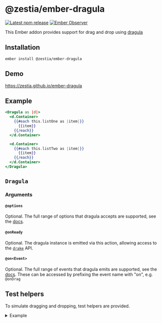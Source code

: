 # @zestia/ember-dragula

[![Latest npm release][npm-badge]][npm-badge-url]
[![Ember Observer][ember-observer-badge]][ember-observer-url]

<!-- [![GitHub Actions][github-actions-badge]][github-actions-url] -->

[npm-badge]: https://img.shields.io/npm/v/@zestia/ember-dragula.svg
[npm-badge-url]: https://www.npmjs.com/package/@zestia/ember-dragula
[github-actions-badge]: https://github.com/zestia/ember-dragula/workflows/CI/badge.svg
[github-actions-url]: https://github.com/zestia/ember-dragula/actions
[ember-observer-badge]: https://emberobserver.com/badges/-zestia-ember-dragula.svg
[ember-observer-url]: https://emberobserver.com/addons/@zestia/ember-dragula

This Ember addon provides support for drag and drop using [dragula](https://bevacqua.github.io/dragula/)

## Installation

```
ember install @zestia/ember-dragula
```

## Demo

https://zestia.github.io/ember-dragula

## Example

```handlebars
<Dragula as |d|>
  <d.Container>
    {{#each this.listOne as |item|}}
      {{item}}
    {{/each}}
  </d.Container>

  <d.Container>
    {{#each this.listTwo as |item|}}
      {{item}}
    {{/each}}
  </d.Container>
</Dragula>
```

## `Dragula`

### Arguments

#### `@options`

Optional. The full range of options that dragula accepts are supported, see the [docs](https://github.com/bevacqua/dragula#dragulacontainers-options).

#### `@onReady`

Optional. The dragula instance is emitted via this action, allowing access to the [`drake`](https://github.com/bevacqua/dragula#api) API.

#### `@on<Event>`

Optional. The full range of events that dragula emits are supported, see the [docs](https://github.com/bevacqua/dragula#drakeon-events). These can be accessed by prefixing the event name with "on", e.g. `@onDrag`

## Test helpers

To simulate dragging and dropping, test helpers are provided.

<details>
  <summary>Example</summary>

```javascript
import { simulateDragDrop } from '@zestia/ember-dragula/test-support/helpers/simulate-drag-drop';
```

Within a test:

```javascript
const dragMe = find('.drag-me');
const dropHere = find('.drop-here');

await simulateDrag(dragMe);
await simulateDrop(dragMe, dropHere);
await simulateDragDrop(dragMe, dropHere);
```

</details>
